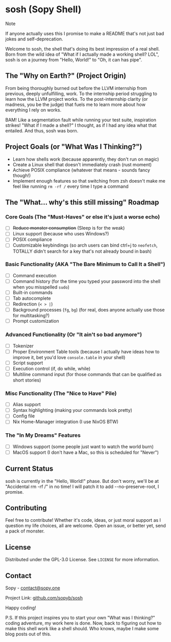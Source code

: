 # sosh (Sopy Shell)

> [!NOTE]  
> If anyone actually uses this I promise to make a README that's not just bad jokes and self-deprecation.

Welcome to sosh, the shell that's doing its best impression of a real shell. Born from the wild idea of "What if I actually made a working shell? LOL", sosh is on a journey from "Hello, World!" to "Oh, it can has pipe".

## The "Why on Earth?" (Project Origin)

From being thoroughly burned out before the LLVM internship from previous, deeply unfulfilling, work. To the internship period struggling to learn how the LLVM project works. To the post-internship clarity (or madness, you be the judge) that fuels me to learn more about how everything I rely on works.

BAM! Like a segmentation fault while running your test suite, inspiration strikes! "What if I made a shell?" I thought, as if I had any idea what that entailed. And thus, sosh was born.

## Project Goals (or "What Was I Thinking?")

- Learn how shells work (because apparently, they don't run on magic)
- Create a Linux shell that doesn't immediately crash (rust moment)
- Achieve POSIX compliance (whatever that means - sounds fancy though!)
- Implement enough features so that switching from zsh doesn't make me feel like running `rm -rf /` every time I type a command

## The "What... why's this still missing" Roadmap

### Core Goals (The "Must-Haves" or else it's just a worse echo)
- [ ] ~~Reduce monster consumption~~ (Sleep is for the weak)
- [ ] Linux support (because who uses Windows?)
- [ ] POSIX compliance
- [ ] Customizable keybindings (so arch users can bind ctrl+j to `neofetch`, TOTALLY didn't search for a key that's not already bound in bash)

### Basic Functionality (AKA "The Bare Minimum to Call It a Shell")
- [ ] Command execution
- [ ] Command history (for the time you typed your password into the shell when you misspelled `sudo`)
- [ ] Built-in commands
- [ ] Tab autocomplete
- [ ] Redirection (`< > |`)
- [ ] Background processes (`fg`, `bg`) (for real, does anyone actually use those for multitasking?)
- [ ] Prompt customization

### Advanced Functionality (Or "It ain't so bad anymore")
- [ ] Tokenizer
- [ ] Proper Environment Table tools (because I actually have ideas how to improve it, bet you'd love `console.table` in your shell)
- [ ] Script support
- [ ] Execution control (if, do while, while)
- [ ] Multiline command input (for those commands that can be qualified as short stories)

### Misc Functionality (The "Nice to Have" Pile)
- [ ] Alias support
- [ ] Syntax highlighting (making your commands look pretty)
- [ ] Config file
- [ ] Nix Home-Manager integration (I use NixOS BTW)

### The "In My Dreams" Features
- [ ] Windows support (some people just want to watch the world burn)
- [ ] MacOS support (I don't have a Mac, so this is scheduled for "Never")

## Current Status

sosh is currently in the "Hello, World!" phase. But don't worry, we'll be at "Accidental rm -rf /" in no time! I will patch it to add --no-preserve-root, I promise.

## Contributing

Feel free to contribute! Whether it's code, ideas, or just moral support as I question my life choices, all are welcome. Open an issue, or better yet, send a pack of monster.

## License

Distributed under the GPL-3.0 License. See `LICENSE` for more information.

## Contact

Sopy - contact@sopy.one

Project Link: [github.com/sopyb/sosh](https://github.com/sopyb/sosh)

Happy coding!

P.S. If this project inspires you to start your own "What was I thinking?" coding adventure, my work here is done. Now, back to figuring out how to make this shell work like a shell should. Who knows, maybe I make some blog posts out of this.
